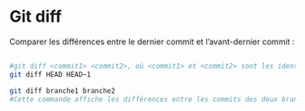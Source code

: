 
# Git diff

Comparer les différences entre le dernier commit et l’avant-dernier commit :


```bash

#git diff <commit1> <commit2>, où <commit1> et <commit2> sont les identifiants des commits à comparer.
git diff HEAD HEAD~1

```



```bash
git diff branche1 branche2
#Cette commande affiche les différences entre les commits des deux branches spécifiées.

```